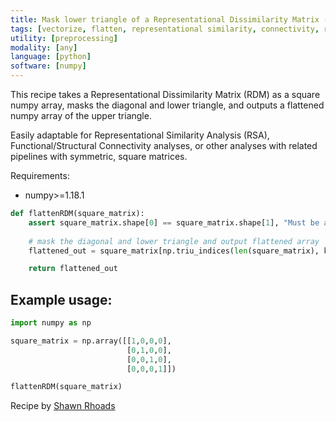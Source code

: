 ```yaml
---
title: Mask lower triangle of a Representational Dissimilarity Matrix (RDM)
tags: [vectorize, flatten, representational similarity, connectivity, rsa, functional connectivity, structural connectivity, rdm, lower triangle, mask, array, matrix]
utility: [preprocessing]
modality: [any]
language: [python]
software: [numpy]
---
```


This recipe takes a Representational Dissimilarity Matrix (RDM) as a square numpy array, masks the diagonal and lower triangle, and outputs a flattened numpy array of the upper triangle. 

Easily adaptable for Representational Similarity Analysis (RSA), Functional/Structural Connectivity analyses, or other analyses with related pipelines with symmetric, square matrices.

Requirements:
- numpy>=1.18.1

```py
def flattenRDM(square_matrix):
    assert square_matrix.shape[0] == square_matrix.shape[1], "Must be a square numpy array"
    
    # mask the diagonal and lower triangle and output flattened array
    flattened_out = square_matrix[np.triu_indices(len(square_matrix), k=1)] 

    return flattened_out
```

## Example usage:
```py
import numpy as np

square_matrix = np.array([[1,0,0,0],
                          [0,1,0,0],
                          [0,0,1,0],
                          [0,0,0,1]])

flattenRDM(square_matrix)
```
Recipe by [Shawn Rhoads](https://github.com/shawnrhoads)